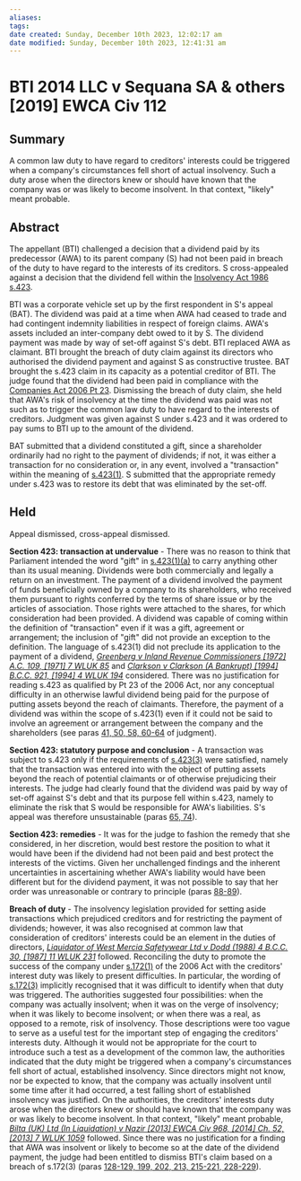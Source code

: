 ```yaml
---
aliases: 
tags: 
date created: Sunday, December 10th 2023, 12:02:17 am
date modified: Sunday, December 10th 2023, 12:41:31 am
---
```


# BTI 2014 LLC v Sequana SA & others [2019] EWCA Civ 112

## Summary

A common law duty to have regard to creditors' interests could be triggered when a company's circumstances fell short of actual insolvency. Such a duty arose when the directors knew or should have known that the company was or was likely to become insolvent. In that context, "likely" meant probable.

## Abstract

The appellant (BTI) challenged a decision that a dividend paid by its predecessor (AWA) to its parent company (S) had not been paid in breach of the duty to have regard to the interests of its creditors. S cross-appealed against a decision that the dividend fell within the [Insolvency Act 1986 s.423](https://uk.westlaw.com/Document/ID7FEE510E44A11DA8D70A0E70A78ED65/View/FullText.html?originationContext=document&transitionType=DocumentItem&ppcid=d628c644b2bf490dbeb668d2d6628d69&contextData=(sc.Default)).

BTI was a corporate vehicle set up by the first respondent in S's appeal (BAT). The dividend was paid at a time when AWA had ceased to trade and had contingent indemnity liabilities in respect of foreign claims. AWA's assets included an inter-company debt owed to it by S. The dividend payment was made by way of set-off against S's debt. BTI replaced AWA as claimant. BTI brought the breach of duty claim against its directors who authorised the dividend payment and against S as constructive trustee. BAT brought the s.423 claim in its capacity as a potential creditor of BTI. The judge found that the dividend had been paid in compliance with the [Companies Act 2006 Pt 23](https://uk.westlaw.com/Document/I5D00D4508B3311DBA1DB80994EEB92DE/View/FullText.html?originationContext=document&transitionType=DocumentItem&ppcid=d628c644b2bf490dbeb668d2d6628d69&contextData=(sc.Default)). Dismissing the breach of duty claim, she held that AWA's risk of insolvency at the time the dividend was paid was not such as to trigger the common law duty to have regard to the interests of creditors. Judgment was given against S under s.423 and it was ordered to pay sums to BTI up to the amount of the dividend.

BAT submitted that a dividend constituted a gift, since a shareholder ordinarily had no right to the payment of dividends; if not, it was either a transaction for no consideration or, in any event, involved a "transaction" within the meaning of [s.423(1)](https://uk.westlaw.com/Document/I5C5B1E718B3311DBA1DB80994EEB92DE/View/FullText.html?originationContext=document&transitionType=DocumentItem&ppcid=d628c644b2bf490dbeb668d2d6628d69&contextData=(sc.Default)). S submitted that the appropriate remedy under s.423 was to restore its debt that was eliminated by the set-off.

## Held

Appeal dismissed, cross-appeal dismissed.

**Section 423: transaction at undervalue** - There was no reason to think that Parliament intended the word "gift" in [s.423(1)(a)](https://uk.westlaw.com/Document/ID7FEE510E44A11DA8D70A0E70A78ED65/View/FullText.html?originationContext=document&transitionType=DocumentItem&ppcid=d628c644b2bf490dbeb668d2d6628d69&contextData=(sc.Default)) to carry anything other than its usual meaning. Dividends were both commercially and legally a return on an investment. The payment of a dividend involved the payment of funds beneficially owned by a company to its shareholders, who received them pursuant to rights conferred by the terms of share issue or by the articles of association. Those rights were attached to the shares, for which consideration had been provided. A dividend was capable of coming within the definition of "transaction" even if it was a gift, agreement or arrangement; the inclusion of "gift" did not provide an exception to the definition. The language of s.423(1) did not preclude its application to the payment of a dividend, _[Greenberg v Inland Revenue Commissioners [1972] A.C. 109, [1971] 7 WLUK 85](https://uk.westlaw.com/Document/IB4A85880E42711DA8FC2A0F0355337E9/View/FullText.html?originationContext=document&transitionType=DocumentItem&ppcid=d628c644b2bf490dbeb668d2d6628d69&contextData=(sc.Default))_ and _[Clarkson v Clarkson (A Bankrupt) [1994] B.C.C. 921, [1994] 4 WLUK 194](https://uk.westlaw.com/Document/IEA9E4530E57B11DAB242AFEA6182DD7E/View/FullText.html?originationContext=document&transitionType=DocumentItem&ppcid=d628c644b2bf490dbeb668d2d6628d69&contextData=(sc.Default))_ considered. There was no justification for reading s.423 as qualified by Pt 23 of the 2006 Act, nor any conceptual difficulty in an otherwise lawful dividend being paid for the purpose of putting assets beyond the reach of claimants. Therefore, the payment of a dividend was within the scope of s.423(1) even if it could not be said to involve an agreement or arrangement between the company and the shareholders (see paras [41, 50, 58, 60-64](javascript:void(0); "View judgment paragraphs") of judgment).

**Section 423: statutory purpose and conclusion** - A transaction was subject to s.423 only if the requirements of [s.423(3)](https://uk.westlaw.com/Document/ID7FEE510E44A11DA8D70A0E70A78ED65/View/FullText.html?originationContext=document&transitionType=DocumentItem&ppcid=d628c644b2bf490dbeb668d2d6628d69&contextData=(sc.Default)) were satisfied, namely that the transaction was entered into with the object of putting assets beyond the reach of potential claimants or of otherwise prejudicing their interests. The judge had clearly found that the dividend was paid by way of set-off against S's debt and that its purpose fell within s.423, namely to eliminate the risk that S would be responsible for AWA's liabilities. S's appeal was therefore unsustainable (paras [65, 74](javascript:void(0); "View judgment paragraphs")).

**Section 423: remedies** - It was for the judge to fashion the remedy that she considered, in her discretion, would best restore the position to what it would have been if the dividend had not been paid and best protect the interests of the victims. Given her unchallenged findings and the inherent uncertainties in ascertaining whether AWA's liability would have been different but for the dividend payment, it was not possible to say that her order was unreasonable or contrary to principle (paras [88-89](javascript:void(0); "View judgment paragraphs")).

**Breach of duty** - The insolvency legislation provided for setting aside transactions which prejudiced creditors and for restricting the payment of dividends; however, it was also recognised at common law that consideration of creditors' interests could be an element in the duties of directors, _[Liquidator of West Mercia Safetywear Ltd v Dodd (1988) 4 B.C.C. 30, [1987] 11 WLUK 231](https://uk.westlaw.com/Document/I7052EA60E43611DA8FC2A0F0355337E9/View/FullText.html?originationContext=document&transitionType=DocumentItem&ppcid=d628c644b2bf490dbeb668d2d6628d69&contextData=(sc.Default))_ followed. Reconciling the duty to promote the success of the company under [s.172(1)](https://uk.westlaw.com/Document/I5BF3F8308B3311DBA1DB80994EEB92DE/View/FullText.html?originationContext=document&transitionType=DocumentItem&ppcid=d628c644b2bf490dbeb668d2d6628d69&contextData=(sc.Default)) of the 2006 Act with the creditors' interest duty was likely to present difficulties. In particular, the wording of [s.172(3)](https://uk.westlaw.com/Document/I5BF3F8308B3311DBA1DB80994EEB92DE/View/FullText.html?originationContext=document&transitionType=DocumentItem&ppcid=d628c644b2bf490dbeb668d2d6628d69&contextData=(sc.Default)) implicitly recognised that it was difficult to identify when that duty was triggered. The authorities suggested four possibilities: when the company was actually insolvent; when it was on the verge of insolvency; when it was likely to become insolvent; or when there was a real, as opposed to a remote, risk of insolvency. Those descriptions were too vague to serve as a useful test for the important step of engaging the creditors' interests duty. Although it would not be appropriate for the court to introduce such a test as a development of the common law, the authorities indicated that the duty might be triggered when a company's circumstances fell short of actual, established insolvency. Since directors might not know, nor be expected to know, that the company was actually insolvent until some time after it had occurred, a test falling short of established insolvency was justified. On the authorities, the creditors' interests duty arose when the directors knew or should have known that the company was or was likely to become insolvent. In that context, "likely" meant probable, _[Bilta (UK) Ltd (In Liquidation) v Nazir [2013] EWCA Civ 968, [2014] Ch. 52, [2013] 7 WLUK 1059](https://uk.westlaw.com/Document/IE6AC99C0FA3811E2BCACC4D758D5D21C/View/FullText.html?originationContext=document&transitionType=DocumentItem&ppcid=d628c644b2bf490dbeb668d2d6628d69&contextData=(sc.Default))_ followed. Since there was no justification for a finding that AWA was insolvent or likely to become so at the date of the dividend payment, the judge had been entitled to dismiss BTI's claim based on a breach of s.172(3) (paras [128-129, 199, 202, 213, 215-221, 228-229](javascript:void(0); "View judgment paragraphs")).
